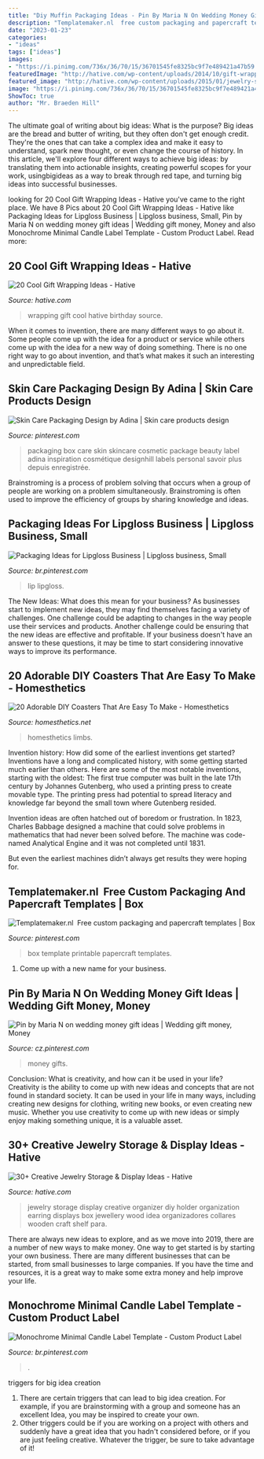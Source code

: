 ```yaml
---
title: "Diy Muffin Packaging Ideas - Pin By Maria N On Wedding Money Gift Ideas"
description: "Templatemaker.nl ︎ free custom packaging and papercraft templates"
date: "2023-01-23"
categories:
- "ideas"
tags: ["ideas"]
images:
- "https://i.pinimg.com/736x/36/70/15/36701545fe8325bc9f7e489421a47b59.jpg"
featuredImage: "http://hative.com/wp-content/uploads/2014/10/gift-wrapping-ideas/4-cool-gift-wrapping-ideas.jpg"
featured_image: "http://hative.com/wp-content/uploads/2015/01/jewelry-storage-display-ideas/25-jewelry-storage-display-ideas.jpg"
image: "https://i.pinimg.com/736x/36/70/15/36701545fe8325bc9f7e489421a47b59.jpg"
ShowToc: true
author: "Mr. Braeden Hill"
---
```



The ultimate goal of writing about big ideas: What is the purpose?
Big ideas are the bread and butter of writing, but they often don't get enough credit. They're the ones that can take a complex idea and make it easy to understand, spark new thought, or even change the course of history. In this article, we'll explore four different ways to achieve big ideas: by translating them into actionable insights, creating powerful scopes for your work, usingbigideas as a way to break through red tape, and turning big ideas into successful businesses.

	

		
looking for 20 Cool Gift Wrapping Ideas - Hative you've came to the right place. We have 8 Pics about 20 Cool Gift Wrapping Ideas - Hative like Packaging Ideas for Lipgloss Business | Lipgloss business, Small, Pin by Maria N on wedding money gift ideas | Wedding gift money, Money and also Monochrome Minimal Candle Label Template - Custom Product Label. Read more:
		
    
## 20 Cool Gift Wrapping Ideas - Hative

<img loading=lazy src="http://hative.com/wp-content/uploads/2014/10/gift-wrapping-ideas/4-cool-gift-wrapping-ideas.jpg" onerror="this.onerror=null;this.src='https://tse2.mm.bing.net/th?id=OIP.DM290G5GGwFg2ZJmXLjxnAHaLH&amp;pid=15.1';" alt="20 Cool Gift Wrapping Ideas - Hative">

_Source: hative.com_

>wrapping gift cool hative birthday source. 

	

When it comes to invention, there are many different ways to go about it. Some people come up with the idea for a product or service while others come up with the idea for a new way of doing something. There is no one right way to go about invention, and that’s what makes it such an interesting and unpredictable field.

    
## Skin Care Packaging Design By Adina | Skin Care Products Design

<img loading=lazy src="https://i.pinimg.com/736x/a6/e9/67/a6e96796ff5de7072af3f515a51c74b1.jpg" onerror="this.onerror=null;this.src='https://tse3.mm.bing.net/th?id=OIP.ZaZREJf8GFwZnG5waz4DwAAAAA&amp;pid=15.1';" alt="Skin Care Packaging Design by Adina | Skin care products design">

_Source: pinterest.com_

>packaging box care skin skincare cosmetic package beauty label adina inspiration cosmétique designhill labels personal savoir plus depuis enregistrée. 

	

Brainstroming is a process of problem solving that occurs when a group of people are working on a problem simultaneously. Brainstroming is often used to improve the efficiency of groups by sharing knowledge and ideas.

    
## Packaging Ideas For Lipgloss Business | Lipgloss Business, Small

<img loading=lazy src="https://i.pinimg.com/736x/0d/92/3c/0d923c57d66e86eb9da74b50bab56064.jpg" onerror="this.onerror=null;this.src='https://tse2.mm.bing.net/th?id=OIP.K5Q5L7cuFinai2PL-jcHcgHaJ3&amp;pid=15.1';" alt="Packaging Ideas for Lipgloss Business | Lipgloss business, Small">

_Source: br.pinterest.com_

>lip lipgloss. 

	

The New Ideas: What does this mean for your business?
As businesses start to implement new ideas, they may find themselves facing a variety of challenges. One challenge could be adapting to changes in the way people use their services and products. Another challenge could be ensuring that the new ideas are effective and profitable. If your business doesn't have an answer to these questions, it may be time to start considering innovative ways to improve its performance.

    
## 20 Adorable DIY Coasters That Are Easy To Make - Homesthetics

<img loading=lazy src="http://cdn.homesthetics.net/wp-content/uploads/2017/11/F8TH07ZI7CCAUTY.LARGE_.jpg" onerror="this.onerror=null;this.src='https://tse3.mm.bing.net/th?id=OIP.aV8Dy19gL6mea2cb71F0GgHaFj&amp;pid=15.1';" alt="20 Adorable DIY Coasters That Are Easy To Make - Homesthetics">

_Source: homesthetics.net_

>homesthetics limbs. 

	

Invention history: How did some of the earliest inventions get started?
Inventions have a long and complicated history, with some getting started much earlier than others. Here are some of the most notable inventions, starting with the oldest:
The first true computer was built in the late 17th century by Johannes Gutenberg, who used a printing press to create movable type. The printing press had potential to spread literacy and knowledge far beyond the small town where Gutenberg resided.

Invention ideas are often hatched out of boredom or frustration. In 1823, Charles Babbage designed a machine that could solve problems in mathematics that had never been solved before. The machine was code-named Analytical Engine and it was not completed until 1831.

But even the earliest machines didn’t always get results they were hoping for.

    
## Templatemaker.nl ︎ Free Custom Packaging And Papercraft Templates | Box

<img loading=lazy src="https://i.pinimg.com/736x/36/70/15/36701545fe8325bc9f7e489421a47b59.jpg" onerror="this.onerror=null;this.src='https://tse1.mm.bing.net/th?id=OIP.wXUIIsYDvI6FphXBv-NrfQAAAA&amp;pid=15.1';" alt="Templatemaker.nl ︎ Free custom packaging and papercraft templates | Box">

_Source: pinterest.com_

>box template printable papercraft templates. 

	

1. Come up with a new name for your business.

    
## Pin By Maria N On Wedding Money Gift Ideas | Wedding Gift Money, Money

<img loading=lazy src="https://i.pinimg.com/736x/b3/56/93/b356933d8de14bc845b231834207a81e.jpg" onerror="this.onerror=null;this.src='https://tse2.mm.bing.net/th?id=OIP.evwmOLIytyf3uTU7xoYLEgHaJ3&amp;pid=15.1';" alt="Pin by Maria N on wedding money gift ideas | Wedding gift money, Money">

_Source: cz.pinterest.com_

>money gifts. 

	

Conclusion: What is creativity, and how can it be used in your life?
Creativity is the ability to come up with new ideas and concepts that are not found in standard society. It can be used in your life in many ways, including creating new designs for clothing, writing new books, or even creating new music. Whether you use creativity to come up with new ideas or simply enjoy making something unique, it is a valuable asset.

    
## 30+ Creative Jewelry Storage &amp; Display Ideas - Hative

<img loading=lazy src="http://hative.com/wp-content/uploads/2015/01/jewelry-storage-display-ideas/25-jewelry-storage-display-ideas.jpg" onerror="this.onerror=null;this.src='https://tse1.mm.bing.net/th?id=OIP.2d8TlFESoVRosgNBgj1dKQHaJ4&amp;pid=15.1';" alt="30+ Creative Jewelry Storage &amp; Display Ideas - Hative">

_Source: hative.com_

>jewelry storage display creative organizer diy holder organization earring displays box jewellery wood idea organizadores collares wooden craft shelf para. 

	

There are always new ideas to explore, and as we move into 2019, there are a number of new ways to make money. One way to get started is by starting your own business. There are many different businesses that can be started, from small businesses to large companies. If you have the time and resources, it is a great way to make some extra money and help improve your life.

    
## Monochrome Minimal Candle Label Template - Custom Product Label

<img loading=lazy src="https://i.pinimg.com/736x/ef/e3/03/efe3034579e73935e40341d70ad2d621.jpg" onerror="this.onerror=null;this.src='https://tse2.mm.bing.net/th?id=OIP.kJY2W2pcCwWGQl1EK6Fy1AHaLH&amp;pid=15.1';" alt="Monochrome Minimal Candle Label Template - Custom Product Label">

_Source: br.pinterest.com_

>. 

	

triggers for big idea creation
1. There are certain triggers that can lead to big idea creation. For example, if you are brainstorming with a group and someone has an excellent Idea, you may be inspired to create your own. 
2. Other triggers could be if you are working on a project with others and suddenly have a great idea that you hadn't considered before, or if you are just feeling creative. Whatever the trigger, be sure to take advantage of it!

